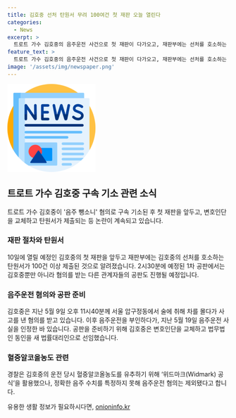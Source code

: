 ```yaml
---
title: 김호중 선처 탄원서 무려 100여건 첫 재판 오늘 열린다
categories:
  - News
excerpt: >
  트로트 가수 김호중의 음주운전 사건으로 첫 재판이 다가오고, 재판부에는 선처를 호소하는 탄원서가 100건 이상 제출되었다. 이재판은 특정범죄가중처벌 등에 관한 법률 위반 및 도로교통법상 사고 후 미조치 등의 혐의로 기소된 김호중의 1차 공판을 진행할 것으로 보인다. 또한 김호중은 공판을 앞두고 변호인단을 교체하였으며, 사고 당시의 음주 수치를 특정하지 못해 음주운전 혐의는 제외되었다.
feature_text: >
  트로트 가수 김호중의 음주운전 사건으로 첫 재판이 다가오고, 재판부에는 선처를 호소하는 탄원서가 100건 이상 제출되었다. 이재판은 특정범죄가중처벌 등에 관한 법률 위반 및 도로교통법상 사고 후 미조치 등의 혐의로 기소된 김호중의 1차 공판을 진행할 것으로 보인다. 또한 김호중은 공판을 앞두고 변호인단을 교체하였으며, 사고 당시의 음주 수치를 특정하지 못해 음주운전 혐의는 제외되었다.
image: '/assets/img/newspaper.png'
---
```


<p><img src="/assets/img/newspaper.png" alt="kimp 속보" /></p>

<h2 data-ke-size="size26">트로트 가수 김호중 구속 기소 관련 소식</h2>

<p data-ke-size="size16">트로트 가수 김호중이 '음주 뺑소니' 혐의로 구속 기소된 후 첫 재판을 앞두고, 변호인단을 교체하고 탄원서가 제출되는 등 논란이 계속되고 있습니다.</p>

<h3>재판 절차와 탄원서</h3>

<p data-ke-size="size16">10일에 열릴 예정인 김호중의 첫 재판을 앞두고 재판부에는 김호중의 선처를 호소하는 탄원서가 100건 이상 제출된 것으로 알려졌습니다. 2시30분에 예정된 1차 공판에서는 김호중뿐만 아니라 혐의를 받는 다른 관계자들의 공판도 진행될 예정입니다.</p>

<h3>음주운전 혐의와 공판 준비</h3>

<p data-ke-size="size16">김호중은 지난 5월 9일 오후 11시40분께 서울 압구정동에서 술에 취해 차를 몰다가 사고를 낸 혐의를 받고 있습니다. 이후 음주운전을 부인하다가, 지난 5월 19일 음주운전 사실을 인정한 바 있습니다. 공판을 준비하기 위해 김호중은 변호인단을 교체하고 법무법인 동인을 새 법률대리인으로 선임했습니다.</p>

<h3>혈중알코올농도 관련</h3>

<p data-ke-size="size16">경찰은 김호중의 운전 당시 혈중알코올농도를 유추하기 위해 ‘위드마크(Widmark) 공식’을 활용했으나, 정확한 음주 수치를 특정하지 못해 음주운전 혐의는 제외됐다고 합니다.</p>
유용한 생활 정보가 필요하시다면, <a href="https://onioninfo.kr" rel="dofollow">onioninfo.kr</a>


